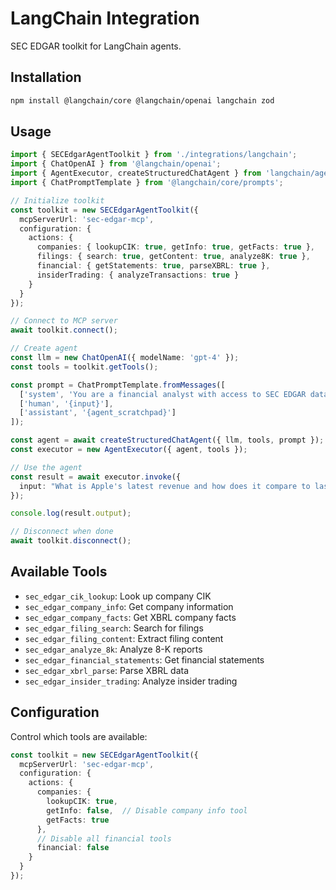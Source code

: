 # LangChain Integration

SEC EDGAR toolkit for LangChain agents.

## Installation

```bash
npm install @langchain/core @langchain/openai langchain zod
```

## Usage

```typescript
import { SECEdgarAgentToolkit } from './integrations/langchain';
import { ChatOpenAI } from '@langchain/openai';
import { AgentExecutor, createStructuredChatAgent } from 'langchain/agents';
import { ChatPromptTemplate } from '@langchain/core/prompts';

// Initialize toolkit
const toolkit = new SECEdgarAgentToolkit({
  mcpServerUrl: 'sec-edgar-mcp',
  configuration: {
    actions: {
      companies: { lookupCIK: true, getInfo: true, getFacts: true },
      filings: { search: true, getContent: true, analyze8K: true },
      financial: { getStatements: true, parseXBRL: true },
      insiderTrading: { analyzeTransactions: true }
    }
  }
});

// Connect to MCP server
await toolkit.connect();

// Create agent
const llm = new ChatOpenAI({ modelName: 'gpt-4' });
const tools = toolkit.getTools();

const prompt = ChatPromptTemplate.fromMessages([
  ['system', 'You are a financial analyst with access to SEC EDGAR data.'],
  ['human', '{input}'],
  ['assistant', '{agent_scratchpad}']
]);

const agent = await createStructuredChatAgent({ llm, tools, prompt });
const executor = new AgentExecutor({ agent, tools });

// Use the agent
const result = await executor.invoke({
  input: "What is Apple's latest revenue and how does it compare to last year?"
});

console.log(result.output);

// Disconnect when done
await toolkit.disconnect();
```

## Available Tools

- `sec_edgar_cik_lookup`: Look up company CIK
- `sec_edgar_company_info`: Get company information
- `sec_edgar_company_facts`: Get XBRL company facts
- `sec_edgar_filing_search`: Search for filings
- `sec_edgar_filing_content`: Extract filing content
- `sec_edgar_analyze_8k`: Analyze 8-K reports
- `sec_edgar_financial_statements`: Get financial statements
- `sec_edgar_xbrl_parse`: Parse XBRL data
- `sec_edgar_insider_trading`: Analyze insider trading

## Configuration

Control which tools are available:

```typescript
const toolkit = new SECEdgarAgentToolkit({
  mcpServerUrl: 'sec-edgar-mcp',
  configuration: {
    actions: {
      companies: {
        lookupCIK: true,
        getInfo: false,  // Disable company info tool
        getFacts: true
      },
      // Disable all financial tools
      financial: false
    }
  }
});
```